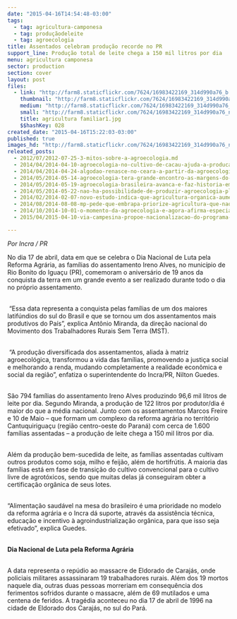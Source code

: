 ```yaml
---
date: "2015-04-16T14:54:48-03:00"
tags:
  - tag: agricultura-camponesa
  - tag: produçãodeleite
  - tag: agroecologia
title: Assentados celebram produção recorde no PR
support_line: Produção total de leite chega a 150 mil litros por dia
menu: agricultura camponesa
sector: production
section: cover
layout: post
files:
  - link: "http://farm8.staticflickr.com/7624/16983422169_314d990a76_b.jpg"
    thumbnail: "http://farm8.staticflickr.com/7624/16983422169_314d990a76_t.jpg"
    medium: "http://farm8.staticflickr.com/7624/16983422169_314d990a76_z.jpg"
    small: "http://farm8.staticflickr.com/7624/16983422169_314d990a76_n.jpg"
    title: agricultura familiar1.jpg
    $$hashKey: 028
created_date: "2015-04-16T15:22:03-03:00"
published: true
images_hd: "http://farm8.staticflickr.com/7624/16983422169_314d990a76_n.jpg"
releated_posts:
  - 2012/07/2012-07-25-3-mitos-sobre-a-agroecologia.md
  - 2014/04/2014-04-10-agroecologia-no-cultivo-de-cacau-ajuda-a-producao-e-o-meio-ambiente.md
  - 2014/04/2014-04-24-algodao-renasce-no-ceara-a-partir-da-agroecologia.md
  - 2014/05/2014-05-14-agroecologia-tera-grande-encontro-as-margens-do-sao-francisco.md
  - 2014/05/2014-05-19-agroecologia-brasileira-avanca-e-faz-historia-em-encontro-nacional.md
  - 2014/05/2014-05-22-nao-ha-possibilidade-de-produzir-agroecologia-plena-onde-se-predomina-o-grande-capital.md
  - 2014/02/2014-02-07-novo-estudo-indica-que-agricultura-organica-aumenta-a-biodiversidade.md
  - 2014/08/2014-08-08-mp-pede-que-embrapa-priorize-agricultura-que-nao-use-agrotoxicos.md
  - 2014/10/2014-10-01-o-momento-da-agroecologia-e-agora-afirma-especialista-em-ciencias-agricolas.md
  - 2015/04/2015-04-10-via-campesina-propoe-nacionalizacao-do-programa-campones-ao-mda.md

---
```

<p><em>Por Incra / PR</em></p>

<p>No dia 17 de abril, data em que se celebra o Dia Nacional de Luta pela Reforma Agr&aacute;ria, as fam&iacute;lias do assentamento Ireno Alves, no munic&iacute;pio de Rio Bonito do Igua&ccedil;u (PR), comemoram o anivers&aacute;rio de 19 anos da conquista da terra em um grande evento a ser realizado durante todo o dia no pr&oacute;prio assentamento.</p>

<p><br />
&nbsp;&ldquo;Essa data representa a conquista pelas fam&iacute;lias de um dos maiores latif&uacute;ndios do sul do Brasil e que se tornou um dos assentamentos mais produtivos do Pa&iacute;s&rdquo;, explica Ant&ocirc;nio Miranda, da dire&ccedil;&atilde;o nacional do Movimento dos Trabalhadores Rurais Sem Terra (MST).</p>

<p><br />
&nbsp;&ldquo;A produ&ccedil;&atilde;o diversificada dos assentamentos, aliada &agrave; matriz agroecol&oacute;gica, transformou a vida das fam&iacute;lias, promovendo a justi&ccedil;a social e melhorando a renda, mudando completamente a realidade econ&ocirc;mica e social da regi&atilde;o&rdquo;, enfatiza o superintendente do Incra/PR, Nilton Guedes.</p>

<p><br />
S&atilde;o 794 fam&iacute;lias do assentamento Ireno Alves produzindo 96,6 mil litros de leite por dia. Segundo Miranda, a produ&ccedil;&atilde;o de 122 litros por produtor/dia &eacute; maior do que a m&eacute;dia nacional. Junto com os assentamentos Marcos Freire e 10 de Maio &ndash; que formam um complexo da reforma agr&aacute;ria no territ&oacute;rio Cantuquirigua&ccedil;u (regi&atilde;o centro-oeste do Paran&aacute;) com cerca de 1.600 fam&iacute;lias assentadas &ndash; a produ&ccedil;&atilde;o de leite chega a 150 mil litros por dia.</p>

<p><br />
Al&eacute;m da produ&ccedil;&atilde;o bem-sucedida de leite, as fam&iacute;lias assentadas cultivam outros produtos como soja, milho e feij&atilde;o, al&eacute;m de hortifr&uacute;tis. A maioria das fam&iacute;lias est&aacute; em fase de transi&ccedil;&atilde;o do cultivo convencional para o cultivo livre de agrot&oacute;xicos, sendo que muitas delas j&aacute; conseguiram obter a certifica&ccedil;&atilde;o org&acirc;nica de seus lotes.</p>

<p><br />
&ldquo;Alimenta&ccedil;&atilde;o saud&aacute;vel na mesa do brasileiro &eacute; uma prioridade no modelo da reforma agr&aacute;ria e o Incra d&aacute; suporte, atrav&eacute;s da assist&ecirc;ncia t&eacute;cnica, educa&ccedil;&atilde;o e incentivo &agrave; agroindustrializa&ccedil;&atilde;o org&acirc;nica, para que isso seja efetivado&rdquo;, explica Guedes.</p>

<p><br />
<strong>Dia Nacional de Luta pela Reforma Agr&aacute;ria</strong></p>

<p><br />
A data representa o rep&uacute;dio ao massacre de Eldorado de Caraj&aacute;s, onde policiais militares assassinaram 19 trabalhadores rurais. Al&eacute;m dos 19 mortos naquele dia, outras duas pessoas morreriam em consequ&ecirc;ncia dos ferimentos sofridos durante o massacre, al&eacute;m de 69 mutilados e uma centena de feridos. A trag&eacute;dia aconteceu no dia 17 de abril de 1996 na cidade de Eldorado dos Caraj&aacute;s, no sul do Par&aacute;.</p>
